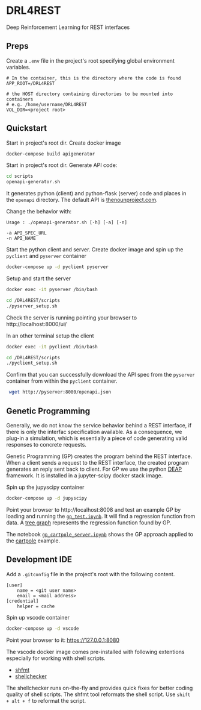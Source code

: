 # DRL4REST
Deep Reinforcement Learning for REST interfaces

## Preps

Create a `.env` file in the project's root specifying global environment variables.
```
# In the container, this is the directory where the code is found
APP_ROOT=/DRL4REST

# the HOST directory containing directories to be mounted into containers
# e.g. /home/username/DRL4REST
VOL_DIR=<project root>
```

## Quickstart

Start in project's root dir. Create docker image
```bash
docker-compose build apigenerator 
```

Start in project's root dir. Generate API code:  
```bash
cd scripts
openapi-generator.sh
```
It generates python (client) and python-flask (server) code and places in the `openapi` directory. The default API is [thenounproject.com](https://raw.githubusercontent.com/APIs-guru/openapi-directory/master/APIs/thenounproject.com/1.0.0/swagger.yaml). 

Change the behavior with:
```
Usage : ./openapi-generator.sh [-h] [-a] [-n]

-a API_SPEC_URL
-n API_NAME 
```

Start the python client and server. Create docker image
and spin up the `pyclient` and `pyserver` container  
```bash
docker-compose up -d pyclient pyserver
```

Setup and start the server 
```bash
docker exec -it pyserver /bin/bash

cd /DRL4REST/scripts
./pyserver_setup.sh
```
Check the server is running pointing your browser to http://localhost:8000/ui/

In an other terminal setup the client
```bash
docker exec -it pyclient /bin/bash

cd /DRL4REST/scripts
./pyclient_setup.sh
```
Confirm that you can successfully download the API spec from the `pyserver` container from within the `pyclient` container.
```bash
 wget http://pyserver:8080/openapi.json
 ```

## Genetic Programming

Generally, we do not know the service behavior behind a REST interface, if there is only the interfac specification available. As a consequence, we plug-in a simulation, which is essentially a piece of code generating valid responses to concrete requests. 

Genetic Programming (GP) creates the program behind the REST interface. When a client sends a request to the REST interface, the created program generates an reply sent back to client. For GP we use the python [DEAP](https://github.com/deap/deap) framework. It is installed in a jupyter-scipy docker stack image.

Spin up the jupyscipy container
```bash
docker-compose up -d jupyscipy
```

Point your browser to http://localhost:8008 and test an example GP by loading and running the [`gp_test.ipynb`](notebooks/gp_test.ipynb). It will find a regression function from data. A [tree graph](notebooks/graph.png) represents the regression function found by GP.

The notebook [`gp_cartpole_server.ipynb`](notebooks/gp_cartpole_server.ipynb) shows the GP approach applied to the [cartpole](https://en.wikipedia.org/wiki/Inverted_pendulum) example. 


## Development IDE

Add a `.gitconfig` file  in the project's root with the following content.

```
[user]
	name = <git user name>
	email = <mail address>
[credential]
	helper = cache
```

Spin up vscode container

```bash
docker-compose up -d vscode
```

Point your browser to it: https://127.0.0.1:8080

The vscode docker image comes pre-installed with following extentions especially for working with shell scripts.

* [shfmt](https://github.com/mvdan/sh)
* [shellchecker](https://github.com/koalaman/shellcheck)

The shellchecker runs on-the-fly and provides quick fixes for better coding quality of shell scripts. The shfmt tool reformats the shell script. Use `shift + alt + f` to reformat the script.
